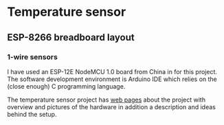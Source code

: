 # Temperature sensor 

## ESP-8266 breadboard layout

### 1-wire sensors 


I have used an ESP-12E NodeMCU 1.0 board from China in for this
project. The software development environment is Arduino IDE which
relies on the (close enough) C programming language.

The temperature sensor project has [web pages](https://sites.google.com/site/olewsaa/yacht-server-with-raspberry/temperature-monitoring) about the project with overview and pictures of the 
hardware in addition a description and ideas behind the setup.




